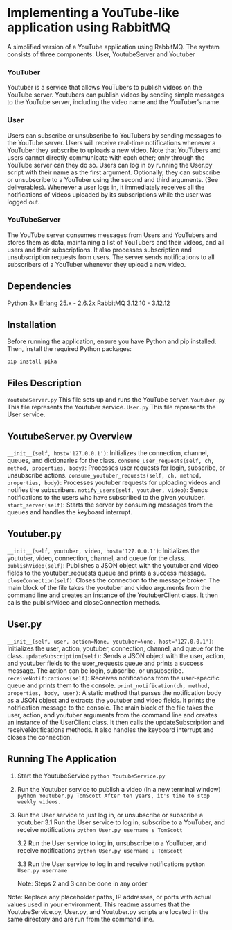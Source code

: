 # Implementing a YouTube-like application using RabbitMQ


A simplified version of a YouTube application using RabbitMQ. The system consists of three components: User, YoutubeServer and Youtuber

### YouTuber

Youtuber is a service that allows YouTubers to publish videos on the YouTube server.
Youtubers can publish videos by sending simple messages to the YouTube server, including the video name and the YouTuber’s name.

### User
Users can subscribe or unsubscribe to YouTubers by sending messages to the YouTube server.
Users will receive real-time notifications whenever a YouTuber they subscribe to uploads a new video.
Note that YouTubers and users cannot directly communicate with each other; only through the YouTube server can they do so.
Users can log in by running the User.py script with their name as the first argument. Optionally, they can subscribe or unsubscribe to a YouTuber using the second and third arguments. (See deliverables).
Whenever a user logs in, it immediately receives all the notifications of videos uploaded by its subscriptions while the user was logged out.

### YouTubeServer
The YouTube server consumes messages from Users and YouTubers and stores them as data, maintaining a list of YouTubers and their videos, and all users and their subscriptions.
It also processes subscription and unsubscription requests from users.
The server sends notifications to all subscribers of a YouTuber whenever they upload a new video.

## Dependencies

Python 3.x
Erlang 25.x - 2.6.2x
RabbitMQ 3.12.10 - 3.12.12

## Installation

Before running the application, ensure you have Python and pip installed. Then, install the required Python packages:

`pip install pika`

## Files Description

`YoutubeServer.py` This file sets up and runs the YouTube server. 
`Youtuber.py` This file represents the Youtuber service. 
`User.py` This file represents the User service.

## YoutubeServer.py Overview

`__init__(self, host='127.0.0.1')`: Initializes the connection, channel, queues, and dictionaries for the class.
`consume_user_requests(self, ch, method, properties, body)`: Processes user requests for login, subscribe, or unsubscribe actions.
`consume_youtuber_requests(self, ch, method, properties, body)`: Processes youtuber requests for uploading videos and notifies the subscribers.
`notify_users(self, youtuber, video)`: Sends notifications to the users who have subscribed to the given youtuber.
`start_server(self)`: Starts the server by consuming messages from the queues and handles the keyboard interrupt.

## Youtuber.py

`__init__(self, youtuber, video, host='127.0.0.1')`: Initializes the youtuber, video, connection, channel, and queue for the class.
`publishVideo(self)`: Publishes a JSON object with the youtuber and video fields to the youtuber_requests queue and prints a success message.
`closeConnection(self)`: Closes the connection to the message broker.
The main block of the file takes the youtuber and video arguments from the command line and creates an instance of the YoutuberClient class. It then calls the publishVideo and closeConnection methods.

## User.py

`__init__(self, user, action=None, youtuber=None, host='127.0.0.1')`: Initializes the user, action, youtuber, connection, channel, and queue for the class.
`updateSubscription(self)`: Sends a JSON object with the user, action, and youtuber fields to the user_requests queue and prints a success message. The action can be login, subscribe, or unsubscribe.
`receiveNotifications(self)`: Receives notifications from the user-specific queue and prints them to the console.
`print_notification(ch, method, properties, body, user)`: A static method that parses the notification body as a JSON object and extracts the youtuber and video fields. It prints the notification message to the console.
The main block of the file takes the user, action, and youtuber arguments from the command line and creates an instance of the UserClient class. It then calls the updateSubscription and receiveNotifications methods. It also handles the keyboard interrupt and closes the connection.

## Running The Application

1. Start the YoutubeService
   `python YoutubeService.py`
2. Run the Youtuber service to publish a video (in a new terminal window)
    `python Youtuber.py TomScott After ten years, it's time to stop weekly videos.`
3. Run the User service to just log in, or unsubscribe or subscribe a youtuber
      3.1 Run the User service to log in, subscribe to a YouTuber, and receive notifications
          `python User.py username s TomScott`

     3.2 Run the User service to log in, unsubscribe to a YouTuber, and receive notifications
          `python User.py username u TomScott`

     3.3 Run the User service to log in and receive notifications
          `python User.py username`

   Note: Steps 2 and 3 can be done in any order


Note: Replace any placeholder paths, IP addresses, or ports with actual values used in your environment. This readme assumes that the YoutubeService.py, User.py, and Youtuber.py scripts are located in the same directory and are run from the command line.
